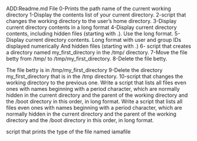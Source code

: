 ADD:Readme.md File
0-Prints the path name of the current working directory
1-Display the contents list of your current directory.
2-script that changes the working directory to the user’s home directory.
3-Display current directory contents in a long format
4-Display current directory contents, including hidden files (starting with .). Use the long format.
5-Display current directory contents.
Long format
with user and group IDs displayed numerically
And hidden files (starting with .)
6- script that creates a directory named my_first_directory in the /tmp/ directory.
7-Move the file betty from /tmp/ to /tmp/my_first_directory.
8-Delete the file betty.

The file betty is in /tmp/my_first_directory
9-Delete the directory my_first_directory that is in the /tmp directory.
10-script that changes the working directory to the previous one.
Write a script that lists all files even ones with names beginning with a period character, which are normally hidden in the current directory and the parent of the working directory and the /boot directory in this order, in long format.
Write a script that lists all files even ones with names beginning with a period character, which are normally hidden in the current directory and the parent of the working directory and the /boot directory in this order, in long format.

script that prints the type of the file named iamafile
